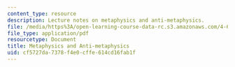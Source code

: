 ```yaml
---
content_type: resource
description: Lecture notes on metaphysics and anti-metaphysics.
file: /media/https%3A/open-learning-course-data-rc.s3.amazonaws.com/4-607-thinking-about-architecture-in-history-and-at-present-fall-2009/cf5727da7378f4e0cffe614cd16fab1f_MIT4_607F09_lec03.pdf
file_type: application/pdf
resourcetype: Document
title: Metaphysics and Anti-metaphysics
uid: cf5727da-7378-f4e0-cffe-614cd16fab1f
---
```

